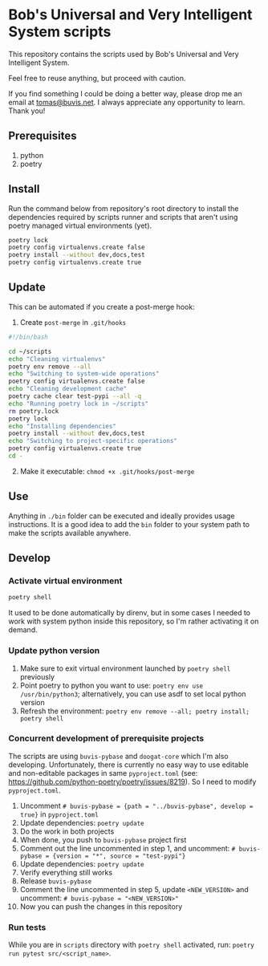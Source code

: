 # Bob's Universal and Very Intelligent System scripts

This repository contains the scripts used by Bob's Universal and Very Intelligent System.

Feel free to reuse anything, but proceed with caution.

If you find something I could be doing a better way, please drop me an email at tomas@buvis.net.
I always appreciate any opportunity to learn. Thank you!

## Prerequisites

1. python
2. poetry

## Install

Run the command below from repository's root directory to install the dependencies required by scripts runner and scripts that aren't using poetry managed virtual environments (yet).

```bash
poetry lock
poetry config virtualenvs.create false
poetry install --without dev,docs,test
poetry config virtualenvs.create true
```

## Update

This can be automated if you create a post-merge hook:

1. Create `post-merge` in `.git/hooks`

```bash
#!/bin/bash

cd ~/scripts
echo "Cleaning virtualenvs"
poetry env remove --all
echo "Switching to system-wide operations"
poetry config virtualenvs.create false
echo "Cleaning development cache"
poetry cache clear test-pypi --all -q
echo "Running poetry lock in ~/scripts"
rm poetry.lock
poetry lock
echo "Installing dependencies"
poetry install --without dev,docs,test
echo "Switching to project-specific operations"
poetry config virtualenvs.create true
cd -
```

2. Make it executable: `chmod +x .git/hooks/post-merge`

## Use

Anything in `./bin` folder can be executed and ideally provides usage instructions. It is a good idea to add the `bin` folder to your system path to make the scripts available anywhere.

## Develop

### Activate virtual environment

```bash
poetry shell
```

It used to be done automatically by direnv, but in some cases I needed to work with system python inside this repository, so I'm rather activating it on demand.

### Update python version

1. Make sure to exit virtual environment launched by `poetry shell` previously
2. Point poetry to python you want to use: `poetry env use /usr/bin/python3`; alternatively, you can use asdf to set local python version
3. Refresh the environment: `poetry env remove --all; poetry install; poetry shell`

### Concurrent development of prerequisite projects

The scripts are using `buvis-pybase` and `doogat-core` which I'm also developing. Unfortunately, there is currently no easy way to use editable and non-editable packages in same `pyproject.toml` (see: https://github.com/python-poetry/poetry/issues/8219). So I need to modify `pyproject.toml`.

1. Uncomment `# buvis-pybase = {path = "../buvis-pybase", develop = true}` in `pyproject.toml`
2. Update dependencies: `poetry update`
3. Do the work in both projects
4. When done, you push to `buvis-pybase` project first
5. Comment out the line uncommented in step 1, and uncomment: `# buvis-pybase = {version = "*", source = "test-pypi"}`
6. Update dependencies: `poetry update`
7. Verify everything still works
8. Release `buvis-pybase`
9. Comment the line uncommented in step 5, update `<NEW_VERSION>` and uncomment: `# buvis-pybase = "<NEW_VERSION>"`
10. Now you can push the changes in this repository

### Run tests

While you are in `scripts` directory with `poetry shell` activated, run: `poetry run pytest src/<script_name>`.
